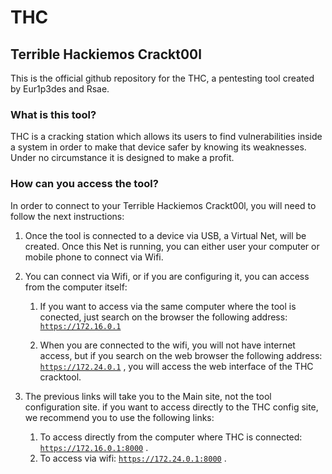 # THC
## Terrible Hackiemos Crackt00l
This is the official github repository for the THC, a pentesting tool created by Eur1p3des and Rsae.
### What is this tool?
THC is a cracking station which allows its users to find vulnerabilities inside a system in order to make that device safer by knowing its weaknesses.\
Under no circumstance it is designed to make a profit.

### How can you access the tool?
In order to connect to your Terrible Hackiemos Crackt00l, you will need to follow the next instructions:
1. Once the tool is connected to a device via USB, a Virtual Net, will be created. Once this Net is running, you can either user your computer or mobile phone to connect via Wifi.
2. You can connect via Wifi, or if you are configuring it, you can access from the computer itself:

    1. If you want to access via the same computer where the tool is conected, just search on the browser the following address: [```https://172.16.0.1```](https://172.16.0.1)

    2. When you are connected to the wifi, you will not have internet access, but if you search on the web browser the following address: [```https://172.24.0.1```](https://172.24.0.1) , you will access the web interface of the THC cracktool.

3. The previous links will take you to the Main site, not the tool configuration site. if you want to access directly to the THC config site, we recommend you to use the following links:

    1. To access directly from the computer where THC is connected: [```https://172.16.0.1:8000```](https://172.16.0.1:8000) .
    2. To access via wifi: [```https://172.24.0.1:8000```](https://172.24.0.1:8000) . 
